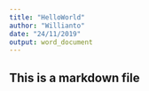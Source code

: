 ```yaml
---
title: "HelloWorld"
author: "Willianto"
date: "24/11/2019"
output: word_document
---
```



## This is a markdown file
